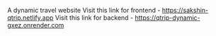 A dynamic travel website
Visit this link for frontend - https://sakshin-qtrip.netlify.app
Visit this link for backend - https://qtrip-dynamic-gxez.onrender.com
